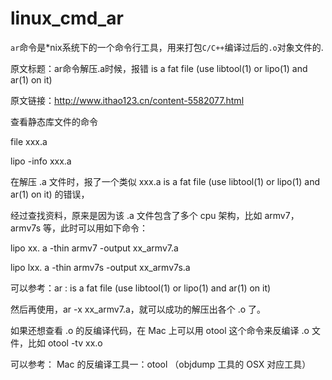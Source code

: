 # linux_cmd_ar

`ar`命令是*nix系统下的一个命令行工具，用来打包`C/C++`编译过后的`.o`对象文件的.

原文标题：ar命令解压.a时候，报错 is a fat file (use libtool(1) or lipo(1) and ar(1) on it)

原文链接：http://www.ithao123.cn/content-5582077.html

查看静态库文件的命令

file xxx.a

lipo -info xxx.a

在解压 .a 文件时，报了一个类似 xxx.a is a fat file (use libtool(1) or lipo(1) and ar(1) on it) 的错误，

经过查找资料，原来是因为该 .a 文件包含了多个 cpu 架构，比如 armv7，armv7s 等，此时可以用如下命令：

lipo xx. a -thin armv7 -output xx_armv7.a

lipo lxx. a -thin armv7s -output xx_armv7s.a

可以参考：ar : is a fat file (use libtool(1) or lipo(1) and ar(1) on it)

然后再使用，ar -x xx_armv7.a，就可以成功的解压出各个 .o 了。

如果还想查看 .o 的反编译代码，在 Mac 上可以用 otool 这个命令来反编译 .o 文件，比如 otool -tv xx.o

可以参考： Mac 的反编译工具一：otool （objdump 工具的 OSX 对应工具）